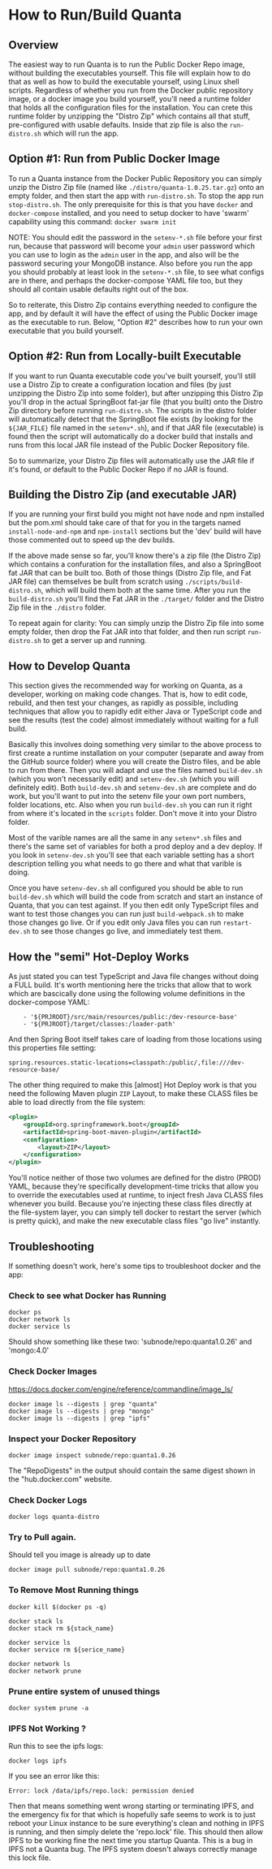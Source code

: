 # How to Run/Build Quanta

## Overview

The easiest way to run Quanta is to run the Public Docker Repo image, without building the executables yourself. This file will explain how to do that as well as how to build the executable yourself, using Linux shell scripts. Regardless of whether you run from the Docker public repository image, or a docker image you build yourself, you'll need a runtime folder that holds all the configuration files for the installation. You can crete this runtime folder by unzipping the "Distro Zip" which contains all that stuff, pre-configured with usable defaults. Inside that zip file is also the `run-distro.sh` which will run the app.

## Option #1: Run from Public Docker Image

To run a Quanta instance from the Docker Public Repository you can simply unzip the Distro Zip file (named like `./distro/quanta-1.0.25.tar.gz`) onto an empty folder, and then start the app with `run-distro.sh`. To stop the app run `stop-distro.sh`. The only prerequisite for this is that you have `docker` and `docker-compose` installed, and you need to setup docker to have 'swarm' capability using this command: `docker swarm init`

NOTE: You should edit the password in the `setenv-*.sh` file before your first run, because that password will become your `admin` user password which you can use to login as the `admin` user in the app, and also will be the password securing your MongoDB instance. Also before you run the app you should probably at least look in the `setenv-*.sh` file, to see what configs are in there, and perhaps the docker-compose YAML file too, but they should all contain usable defaults right out of the box.

So to reiterate, this Distro Zip contains everything needed to configure the app, and by default it will have the effect of using the Public Docker image as the executable to run. Below, "Option #2" describes how to run your own executable that you build yourself.

## Option #2: Run from Locally-built Executable 

If you want to run Quanta executable code you've built yourself, you'll still use a Distro Zip to create a configuration location and files (by just unzipping the Distro Zip into some folder), but after unzipping this Distro Zip you'll drop in the actual SpringBoot fat-jar file (that you built) onto the Distro Zip directory before running `run-distro.sh`. The scripts in the distro folder will automatically detect that the SpringBoot file exists (by looking for the `${JAR_FILE}` file named in the `setenv*.sh`), and if that JAR file (executable) is found then the script will automatically do a docker build that installs and runs from this local JAR file instead of the Public Docker Repository file.

So to summarize, your Distro Zip files will automatically use the JAR file if it's found, or default to the Public Docker Repo if no JAR is found.

## Building the Distro Zip (and executable JAR)

If you are running your first build you might not have node and npm installed but the pom.xml should take care of that for you in the targets named `install-node-and-npm` and `npm-install` sections but the 'dev' build will have those commented out to speed up the dev builds.

If the above made sense so far, you'll know there's a zip file (the Distro Zip) which contains a confuration for the installation files, and also a SpringBoot fat JAR that can be built too. Both of those things (Distro Zip file, and Fat JAR file) can themselves be built from scratch using `./scripts/build-distro.sh`, which will build them both at the same time. After you run the `build-distro.sh` you'll find the Fat JAR in the `./target/` folder and the Distro Zip file in the `./distro` folder. 

To repeat again for clarity: You can simply unzip the Distro Zip file into some empty folder, then drop the Fat JAR into that folder, and then run script `run-distro.sh` to get a server up and running.

## How to Develop Quanta

This section gives the recommended way for working on Quanta, as a developer, working on making code changes. That is, how to edit code, rebuild, and then test your changes, as rapidly as possible, including techniques that allow you to rapidly edit either Java or TypeScript code and see the results (test the code) almost immediately without waiting for a full build.

 Basically this involves doing something very similar to the above process to first create a runtime installation on your computer (separate and away from the GitHub source folder) where you will create the Distro files, and be able to run from there. Then you will adapt and use the files named `build-dev.sh` (which you won't necessarily edit) and `setenv-dev.sh` (which you will definitely edit). Both `build-dev.sh` and `setenv-dev.sh` are complete and do work, but you'll want to put into the setenv file your own port numbers, folder locations, etc. Also when you run `build-dev.sh` you can run it right from where it's located in the `scripts` folder. Don't move it into your Distro folder.
 
 Most of the varible names are all the same in any `setenv*.sh` files and there's the same set of variables for both a prod deploy and a dev deploy. If you look in `setenv-dev.sh` you'll see that each variable setting has a short description telling you what needs to go there and what that varible is doing.

Once you have `setenv-dev.sh` all configured you should be able to run `build-dev.sh` which will build the code from scratch and start an instance of Quanta, that you can test against. If you then edit only TypeScript files and want to test those changes you can run just `build-webpack.sh` to make those changes go live. Or if you edit only Java files you can run `restart-dev.sh` to see those changes go live, and immediately test them. 

## How the "semi" Hot-Deploy Works

As just stated you can test TypeScript and Java file changes without doing a FULL build. It's worth mentioning here the tricks that allow that to work which are bascically done using the following volume definitions in the docker-compose YAML:

```
    - '${PRJROOT}/src/main/resources/public:/dev-resource-base'
    - '${PRJROOT}/target/classes:/loader-path'
```

And then Spring Boot itself takes care of loading from those locations using this properties file setting:

```
spring.resources.static-locations=classpath:/public/,file:///dev-resource-base/
```

The other thing required to make this [almost] Hot Deploy work is that you need the following Maven plugin `ZIP` Layout, to make these CLASS files be able to load directly from the file system:

```xml
<plugin>
    <groupId>org.springframework.boot</groupId>
    <artifactId>spring-boot-maven-plugin</artifactId>
    <configuration>
        <layout>ZIP</layout>
    </configuration>
</plugin>
```

You'll notice neither of those two volumes are defined for the distro (PROD) YAML, because they're specifically development-time tricks that allow you to override the executables used at runtime, to inject fresh Java CLASS files whenever you build. Because you're injecting these class files directly at the file-system layer, you can simply tell docker to restart the server (which is pretty quick), and make the new executable class files "go live" instantly.

## Troubleshooting 

If something doesn't work, here's some tips to troubleshoot docker and the app:

### Check to see what Docker has Running

    docker ps
    docker network ls
    docker service ls

Should show something like these two: 'subnode/repo:quanta1.0.26' and 'mongo:4.0'

### Check Docker Images

https://docs.docker.com/engine/reference/commandline/image_ls/

    docker image ls --digests | grep "quanta"
    docker image ls --digests | grep "mongo"
    docker image ls --digests | grep "ipfs"

### Inspect your Docker Repository

    docker image inspect subnode/repo:quanta1.0.26

The "RepoDigests" in the output should contain the same digest shown in the "hub.docker.com" website.

### Check Docker Logs

    docker logs quanta-distro

### Try to Pull again. 

Should tell you image is already up to date

    docker image pull subnode/repo:quanta1.0.26

### To Remove Most Running things

    docker kill $(docker ps -q)

    docker stack ls
    docker stack rm ${stack_name}

    docker service ls
    docker service rm ${serice_name}

    docker network ls
    docker network prune

### Prune entire system of unused things

    docker system prune -a

### IPFS Not Working ?

Run this to see the ipfs logs:

    docker logs ipfs

If you see an error like this:

    Error: lock /data/ipfs/repo.lock: permission denied

Then that means something went wrong starting or terminating IPFS, and the emergency fix for that which is hopefully safe seems to work is to just reboot your Linux instance to be sure everything's clean and nothing in IPFS is running, and then simply delete the 'repo.lock' file. This should then allow IPFS to be working fine the next time you startup Quanta. This is a bug in IPFS not a Quanta bug. The IPFS system doesn't always correctly manage this lock file.

